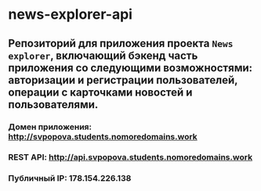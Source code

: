 # news-explorer-api

## Репозиторий для приложения проекта `News explorer`, включающий бэкенд часть приложения со следующими возможностями: авторизации и регистрации пользователей, операции с карточками новостей и пользователями.
  
### Домен приложения: http://svpopova.students.nomoredomains.work
### REST API: http://api.svpopova.students.nomoredomains.work
### Публичный IP: 178.154.226.138
